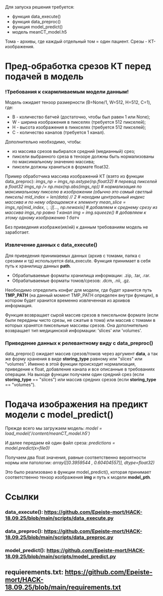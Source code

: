 Для запуска решения требуется:
- функция data_execute()
- функция data_preproc()
- функция model_predict()
- модель meanCT_model.h5

Тома - архивы, где каждый отдельный том = один пациент.
Срезы - КТ-изображения.

# Пред-обработка срезов КТ перед подачей в модель 

### **!Требования к скармливаемым модели данным!**
Модель ожидает тензор размерности (B=None/1, W=512, H=512, C=1), где:
* B - количество батчей (достаточно, чтобы был равен 1 или None);
* W - ширина изображения в пикселях (требуется 512 пикселей);
* H - высота изображения в пиккселях (требуется 512 пикселей);
* C - количество каналов (требуется 1 канал).

Дополнительно необходимо, чтобы:
- из массива срезов выбирался средний (медианный) срез;
- пиксели выбранного среза в тензоре должны быть нормализованы по максимальному значению массива;
- пиксели должны храниться в формате float32.

Пример обработчика массива изображений КТ (взято из функции data_preproc):
*imgs_np = imgs_np.astype(np.float32) # перевод пикселей в float32*
*imgs_np /= np.max(np.abs(imgs_np)) # нормализация по максимальному пикселю в изображении*
*(обычно это самый светлый пиксель)*
*mid_index = len(data) // 2 # находим центральный индекс массива и по нему обращаемся к элементу*
*mean_slice = imgs_np[mid_index, :, :][..., np.newaxis] # добавляем к среднему срезу из массива*
*imgs_np ровно 1 канал*
*img = img.squeeze() # добавляем к этому одному изображению 1 батч*

Без приведения изображе(ия/ий) к данным требованиям модель не заработает.

### Извлечение данных c data_execute()
Для приведения принимаемых данных (архив с томами, папка с срезами и тд) используется 
data_execute. Функция принимает в себя путь к хранилищу данных __path__. 
- Обрабатываемые форматы хранилища информации: .zip, .tar, .rar.
- Обрабатываемые форматы томов/срезов: .dcm, .nii, .gz.

Необходимо определить конфиг для модели, где будет хранится путь __TMP_PATH__ (на данный момент TMP_PATH определен внутри функции), 
в котором будет хранится временно извлеченная из архивов информация.

Функция возвращает сырой массив срезов в пиксельном формате (если были переданы чисто срезы, не сжатые в тома) или
массив с томами в которых хранятся пиксельные массивы срезов. Она дополнительно возвращает тип медицинской информации:
'slices' или 'volumes'. 
          
### Приведение данных к релевантному виду с data_preproc()
data_preproc() ожидает массив срезов/томов через аргумент __data__, а так же форму хранения в виде __storing_type__ равному или "slices" или "volumes". 
Именно в этой функции происходит нормализация, приведение к float, добавление канала и все описанные в требованиях операции. 
На выходе функции получаем один средний срез (если __storing_type__ == "slices") или массив средних срезов (если __storing_type__ == "volumes").

# Подача изображения на предикт модели c model_predict()
Прежде всего мы загружаем модель:
*model = load_model('/content/meanCT_model.h5')*

И далее передаем ей один файл среза:
*predictions = model.predict(x=file0)*

Получаем два float значения, равные соответственно вероятности нормы или патологии:
*array([[0.3959544 , 0.60404557]], dtype=float32)*

Это было реализовано в функции model_predict(), которая принимает соответственно тензор изображения __img__ и путь к модели __model_pth__.

# Ссылки
### data_execute(): https://github.com/Epeiste-mort/HACK-18.09.25/blob/main/scripts/data_execute.py
### data_preproc(): https://github.com/Epeiste-mort/HACK-18.09.25/blob/main/scripts/data_preproc.py
### model_predict(): https://github.com/Epeiste-mort/HACK-18.09.25/blob/main/scripts/model_predict.py
## requierements.txt: https://github.com/Epeiste-mort/HACK-18.09.25/blob/main/requirements.txt
